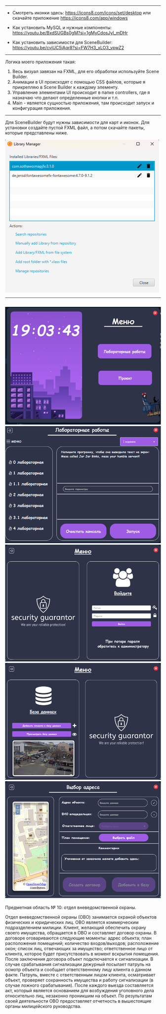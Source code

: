 
---
- Смотреть иконки здесь: https://icons8.com/icons/set/desktop или скачайте приложение https://icons8.com/app/windows

- Как установить MySQL и нужные компоненты: https://youtu.be/BxdSUGBs0gM?si=1gMyCdosJyI_mDHr

- Как установить зависимости для SceneBuilder: https://youtu.be/cvjUC5iAqr8?si=FW7H3_xLO3_vpwZ2

--- 

Логика моего приложения такая: 
1. Весь визуал завязан на FXML, для его обработки используйте Scene Builder.
2. Анимации в UI происходят с помощью CSS файлов, которые я прикрепляю в Scene Builder к каждому элементу. 
3. Управление элементами UI происходит в папке controllers, где я назначаю что делают определенные кнопки и т.п. 
4. Main - является сущностью приложения, там происходит запуск и конфигурация приложения. 

---
Для SceneBuilder будут нужны зависимости для карт и иконок.
Для установки создайте пустой FXML файл, а потом скачайте пакеты, которые представлены ниже.

![img.png](photoREADME/img4.png)

---

![img.png](photoREADME/menu.png)
![img.png](photoREADME/img2.png)
![img.png](photoREADME/img5.png)
![img.png](photoREADME/img6.png)
![img.png](photoREADME/img7.png)
---
Предметная область № 10: отдел вневедомственной охраны.

Отдел вневедомственной охраны (ОВО) занимается охраной объектов физических и юридических лиц. ОВО является коммерческим
подразделением милиции. Клиент, желающий обеспечить охрану своего имущества, обращается в ОВО и составляет договор охраны. 
В договоре оговариваются следующие моменты: адрес объекта; план расположения помещений; количество входов/выходов; 
расположение окон; список лиц, отвечающих за имущество; ответственное лицо от клиента, которое будет присутствовать в 
момент вскрытия помещения. После заключения договора объект подключается к сигнализации. 
В случае срабатывания сигнализации дежурный посылает патруль на осмотр объекта и сообщает ответственному лицу клиента о 
данном факте. Патруль, вместе с ответственным лицом клиента, осматривает объект, проверяет сохранность имущества и работу
сигнализации (в случае ложного срабатывания). После каждого выезда составляется акт, который является основанием для 
возбуждения уголовного дела относительно лиц, незаконно проникшим на объект. По результатам своей деятельности ОВО 
предоставляет отчетность в вышестоящие органы милицейского руководства.

